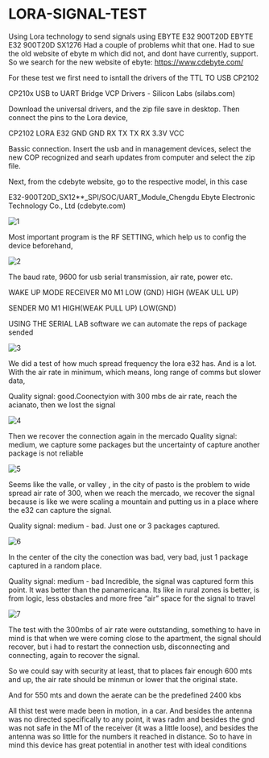 # LORA-SIGNAL-TEST
Using Lora technology to send signals using EBYTE E32 900T20D
EBYTE E32 900T20D SX1276
Had a couple of problems whit that one. Had to sue the old website of ebyte m which did not, and dont have currently, support. So we search for the new website of ebyte: https://www.cdebyte.com/

For these test we first need to isntall the drivers of the TTL TO USB CP2102

CP210x USB to UART Bridge VCP Drivers - Silicon Labs (silabs.com)

Download the universal drivers, and the zip file save in desktop. Then connect the pins to the Lora device,

CP2102    LORA E32
GND		GND
RX		TX
TX		RX
3.3V		VCC

Bassic connection. Insert the usb and in management devices, select the new COP recognized and searh updates from computer and select the zip file.

Next, from the cdebyte website, go to the respective model, in this case

E32-900T20D_SX12**_SPI/SOC/UART_Module_Chengdu Ebyte Electronic Technology Co., Ltd (cdebyte.com)

![1](https://github.com/user-attachments/assets/63cb95c9-ec53-43a8-b311-15ed976d1d31)






Most important program is the RF SETTING, which help us to config the device beforehand,

![2](https://github.com/user-attachments/assets/4b21172c-0146-4689-b2e9-7184c0e6c858)



The baud rate, 9600 for usb serial transmission, air rate, power etc.



WAKE UP MODE
RECEIVER
M0 				M1
LOW (GND)    		HIGH (WEAK ULL UP)

SENDER
M0			 	M1
HIGH(WEAK PULL UP) 	LOW(GND)



USING THE SERIAL LAB software we can automate the reps of package sended


![3](https://github.com/user-attachments/assets/a0e77899-7076-48c6-83d0-97a0d73e1751)











We did a test of how much spread frequency the lora e32 has. And is a lot. With the air rate in minimum, which means, long range of comms but slower data, 





Quality signal: good.Coonectyion with 300 mbs de air rate, reach the acianato, then we lost the signal

![4](https://github.com/user-attachments/assets/4b95e792-5dd0-41a0-bd8e-dbe57f9349f4)







Then we recover the connection again in the mercado
Quality signal: medium, we capture some packages but the uncertainty of capture another package is not reliable

![5](https://github.com/user-attachments/assets/636948b5-ce05-4ef7-91ca-1bf2839f0362)




Seems like the valle, or valley , in the city of pasto is the problem to wide spread air rate of 300, when we reach the mercado, we recover the signal because is like we were scaling a mountain and putting us in a place where the e32 can capture the signal.

Quality signal: medium - bad. Just one or 3 packages captured.


![6](https://github.com/user-attachments/assets/8bfd953b-116b-4192-9e93-e8404773d5a8)


 


In the center of the city the conection was bad, very bad, just 1 package captured in a random place.





Quality signal: medium - bad
Incredible, the signal was captured form this point. It was better than the panamericana. Its like in rural zones is better, is from logic, less obstacles and more free “air” space for the signal to travel 



![7](https://github.com/user-attachments/assets/3fa3f845-25e0-4343-a59b-19a93813858a)




The test with the 300mbs of air rate were outstanding, something to have in mind is that when we were coming close to the apartment, the signal should recover, but i had to restart the connection usb, disconnecting and connecting, again to recover the signal.

So we could say with security at least, that to places fair enough 600 mts and up, the air rate should be minmun or lower that the original state.

And for 550 mts and down the aerate can be the predefined 2400 kbs


All thist test were made been in motion, in  a car. And besides the antenna was no directed specifically to any point, it was radm and besides the gnd was not safe in the M1 of the receiver (it was a little loose), and besides the antenna was so little for the numbers it reached in distance. So to have in mind this device has great potential in another test with ideal conditions
